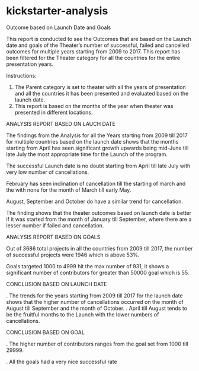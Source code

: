 # kickstarter-analysis
Outcome based on Launch Date and Goals

This report is conducted to see the Outcomes that are based on the Launch date and goals of the Theater’s number of successful, failed and cancelled outcomes for multiple years starting from 2009 to 2017.
This report has been filtered for the Theater category for all the countries for the entire presentation years.

Instructions:
1.	The Parent category is set to theater with all the years of presentation and all the countries it has been presented and evaluated based on the launch date.
2.	This report is based on the months of the year when theater was presented in different locations.

ANALYSIS REPORT BASED ON LAUCH DATE

The findings from the Analysis for all the Years starting from 2009 till 2017 for multiple countries based on the launch date shows that the months starting from April has seen significant growth upwards being mid-June till late July the most appropriate time for the Launch of the program.

The successful Launch date is no doubt starting from April till late July with very low number of cancellations.

February has seen inclination of cancellation till the starting of march and the with none for the month of March till early May. 

August, September and October do have a similar trend for cancellation.

The finding shows that the theater outcomes based on launch date is better if it was started from the month of January till September, where there are a lesser number if failed and cancellation.


ANALYSIS REPORT BASED ON GOALS

Out of 3686 total projects in all the countries from 2009 till 2017, the number of successful projects were 1946 which is above 53%.

Goals targeted 1000 to 4999 hit the max number of 931, it shows a significant number of contributors for greater than 50000 goal which is 55. 

CONCLUSION BASED ON LAUNCH DATE

.  The trends for the years starting from 2009 till 2017 for the launch date shows that the higher number of cancellations occurred on the month of August till September and the month of October.
.  April till August tends to be the fruitful months to the Launch with the lower numbers of cancellations.


CONCLUSION BASED ON GOAL


. The higher number of contributors ranges from the goal set from 1000 till 29999.

. All the goals had a very nice successful rate

